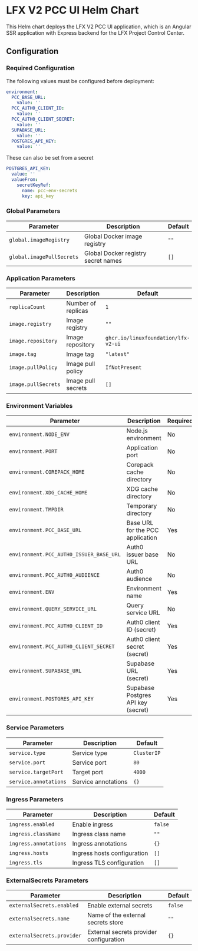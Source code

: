 # LFX V2 PCC UI Helm Chart

This Helm chart deploys the LFX V2 PCC UI application, which is an Angular SSR application with Express backend for the LFX Project Control Center.

## Configuration

### Required Configuration

The following values must be configured before deployment:

```yaml
environment:
  PCC_BASE_URL:
    value: ''
  PCC_AUTH0_CLIENT_ID:
    value: ''
  PCC_AUTH0_CLIENT_SECRET:
    value: ''
  SUPABASE_URL:
    value: ''
  POSTGRES_API_KEY:
    value: ''
```

These can also be set from a secret

```yaml
POSTGRES_API_KEY:
  value: ''
  valueFrom:
    secretKeyRef:
      name: pcc-env-secrets
      key: api_key
```

### Global Parameters

| Parameter                 | Description                         | Default |
| ------------------------- | ----------------------------------- | ------- |
| `global.imageRegistry`    | Global Docker image registry        | `""`    |
| `global.imagePullSecrets` | Global Docker registry secret names | `[]`    |

### Application Parameters

| Parameter           | Description        | Default                             |
| ------------------- | ------------------ | ----------------------------------- |
| `replicaCount`      | Number of replicas | `1`                                 |
| `image.registry`    | Image registry     | `""`                                |
| `image.repository`  | Image repository   | `ghcr.io/linuxfoundation/lfx-v2-ui` |
| `image.tag`         | Image tag          | `"latest"`                          |
| `image.pullPolicy`  | Image pull policy  | `IfNotPresent`                      |
| `image.pullSecrets` | Image pull secrets | `[]`                                |

### Environment Variables

| Parameter                               | Description                        | Required | Default                                                          |
| --------------------------------------- | ---------------------------------- | -------- | ---------------------------------------------------------------- |
| `environment.NODE_ENV`                  | Node.js environment                | No       | `production`                                                     |
| `environment.PORT`                      | Application port                   | No       | `4000`                                                           |
| `environment.COREPACK_HOME`             | Corepack cache directory           | No       | `/home/appuser/.cache/node/corepack`                             |
| `environment.XDG_CACHE_HOME`            | XDG cache directory                | No       | `/home/appuser/.cache`                                           |
| `environment.TMPDIR`                    | Temporary directory                | No       | `/tmp`                                                           |
| `environment.PCC_BASE_URL`              | Base URL for the PCC application   | Yes      | `https://pcc.k8s.orb.local`                                      |
| `environment.PCC_AUTH0_ISSUER_BASE_URL` | Auth0 issuer base URL              | No       | `https://linuxfoundation-dev.auth0.com/`                         |
| `environment.PCC_AUTH0_AUDIENCE`        | Auth0 audience                     | No       | `https://api-gw.dev.platform.linuxfoundation.org/`               |
| `environment.ENV`                       | Environment name                   | Yes      | `production`                                                     |
| `environment.QUERY_SERVICE_URL`         | Query service URL                  | No       | `http://query-service.default.svc.cluster.local/query/resources` |
| `environment.PCC_AUTH0_CLIENT_ID`       | Auth0 client ID (secret)           | Yes      |                                                                  |
| `environment.PCC_AUTH0_CLIENT_SECRET`   | Auth0 client secret (secret)       | Yes      |                                                                  |
| `environment.SUPABASE_URL`              | Supabase URL (secret)              | Yes      |                                                                  |
| `environment.POSTGRES_API_KEY`          | Supabase Postgres API key (secret) | Yes      |                                                                  |

### Service Parameters

| Parameter             | Description         | Default     |
| --------------------- | ------------------- | ----------- |
| `service.type`        | Service type        | `ClusterIP` |
| `service.port`        | Service port        | `80`        |
| `service.targetPort`  | Target port         | `4000`      |
| `service.annotations` | Service annotations | `{}`        |

### Ingress Parameters

| Parameter             | Description                 | Default |
| --------------------- | --------------------------- | ------- |
| `ingress.enabled`     | Enable ingress              | `false` |
| `ingress.className`   | Ingress class name          | `""`    |
| `ingress.annotations` | Ingress annotations         | `{}`    |
| `ingress.hosts`       | Ingress hosts configuration | `[]`    |
| `ingress.tls`         | Ingress TLS configuration   | `[]`    |

### ExternalSecrets Parameters

| Parameter                    | Description                             | Default |
| ---------------------------- | --------------------------------------- | ------- |
| `externalSecrets.enabled`    | Enable external secrets                 | `false` |
| `externalSecrets.name`       | Name of the external secrets store      | `""`    |
| `externalSecrets.provider`   | External secrets provider configuration | `{}`    |